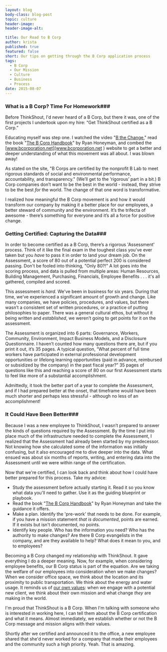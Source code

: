 ```yaml
---
layout: blog
body-class: blog-post
topic: culture
header-image:
header-image-alt:

title: Our Road to B Corp
author: krista
published: true 
featured: false
short: Our tips on getting through the B Corp application process
tags: 
  - B Corp
  - Our Mission
  - Culture
  - Business
  - Process
date: 2015-08-07
---
```


### What is a B Corp? Time For Homework###

Before ThinkShout, I'd never heard of a B Corp, but there it was, one of the  first projects I undertook upon my hire: “Get ThinkShout certified as a B Corp.”

Educating myself was step one. I watched the video "[B the Change](https://www.youtube.com/watch?v=V-VFZUFJwt4&feature=youtu.be)," read the book "[The B Corp Handbook](https://www.bcorporation.net/handbook)" by Ryan Honeyman, and combed the [www.bcorporation.net](www.bcorporation.net ) website to get a better and deeper understanding of what this movement was all about. I was blown away!

As stated on the site, "B Corps are certified by the nonprofit B Lab to meet rigorous standards of social and environmental performance, accountability, and transparency." (We’ll get to the ‘rigorous’ part in a bit.) B Corp companies don’t want to be the best in the world - instead, they strive to be the best *for* the world. The change of that one word is transformative. 

I realized how meaningful the B Corp movement is and how it would transform our company by making it a better place for our employees, a better steward of community and the environment. It’s the trifecta of awesome - there’s something for everyone and it’s all a force for positive change.

### Getting Certified: Capturing the Data###

In order to become certified as a B Corp, there’s a rigorous 'Assessment' process. Think of it like the final exam in the toughest class you've ever taken but you *have* to pass it in order to land your dream job. On the Assessment, a score of 80 out of a potential perfect 200 is considered passing. Don't be fooled into thinking, "Only 80?!" A lot goes into the scoring process, and data is pulled from multiple areas: Human Resources, Building Management, Purchasing, Financials, Employee Benefits . . . it's all gathered, compiled and scored.

This assessment is *hard*. We've been in business for six years. During that time, we’ve experienced a significant amount of growth and change. Like many companies, we have policies, procedures, and values, but there wasn’t a consistent set of written procedures, or a practice of putting philosophies to paper. There was a general cultural ethos, but without it being written and *established*, we weren’t going to get points for it on the assessment. 

The Assessment is organized into 6 parts: Governance, Workers, Community, Environment, Impact Business Models, and a Disclosure Questionnaire. I haven’t counted how many questions there are, but if you print it out, it’s 35 pages. A typical question, “What percent of full time workers have participated in external professional development opportunities or lifelong learning opportunities (paid in advance, reimbursed or subsidized by the company) in the past fiscal year?” 35 pages of questions like this and reaching a score of 80 on our first Assessment starts to feel like more of a substantial accomplishment. 

Admittedly, it took the better part of a year to complete the Assessment, and if I had prepared better at the onset, that timeframe would have been much shorter and perhaps less stressful - although no less of an accomplishment!

### It Could Have Been Better###

Because I was a new employee to ThinkShout, I wasn’t prepared to answer the kinds of questions required by the Assessment. By the time I put into place much of the infrastructure needed to complete the Assessment, I realized that the Assessment had already been started by my predecessor. Not knowing how she calculated some of the information was initially confusing, but it also encouraged me to dive deeper into the data. What ensued was about six months of reports, writing, and entering data into the Assessment until we were within range of the certification.

Now that we're certified, I can look back and think about how I could have better prepared for this process. Take my advice: 

* Study the assessment before actually starting it. Read it so you know what data you'll need to gather. Use it as the guiding blueprint or playbook.
* Read the book "[The B Corp Handbook](https://www.bcorporation.net/handbook)" by Ryan Honeyman and take the guidance it offers.
* Make a plan. Identify the 'pre-work' that needs to be done. For example, if you have a mission statement *that is documented*, points are earned. If it exists but isn't documented, no points.
* Identify key people. Who has the information you need? Who has the authority to make changes? Are there B Corp evangelists in the company, and are they available to help?
What does it mean to you, and to employees?

Becoming a B Corp changed my relationship with ThinkShout. It gave everything I do a deeper meaning. Now, for example, when considering employee benefits, our B Corp status is part of the equation. Are we taking the welfare of our employees into consideration when we make changes? When we consider office space, we think about the location and its proximity to public transportation. We think about the energy and water usage. It reminds us of [our own values](http://thinkshout.com/blog/2015/08/becoming-a-bcorp/): when we engage with a potential new client, we think about their own mission and what change *they* are making in the world.

I'm proud that ThinkShout is a B Corp. When I'm talking with someone who is interested in working here, I can tell them about the B Corp certification and what it means. Almost immediately, we establish whether or not the B Corp message and mission aligns with their values.

Shortly after we certified and announced it to the office, a new employee shared that she'd never worked for a company that made their employees and the community such a high priority. Yeah. That is amazing.
